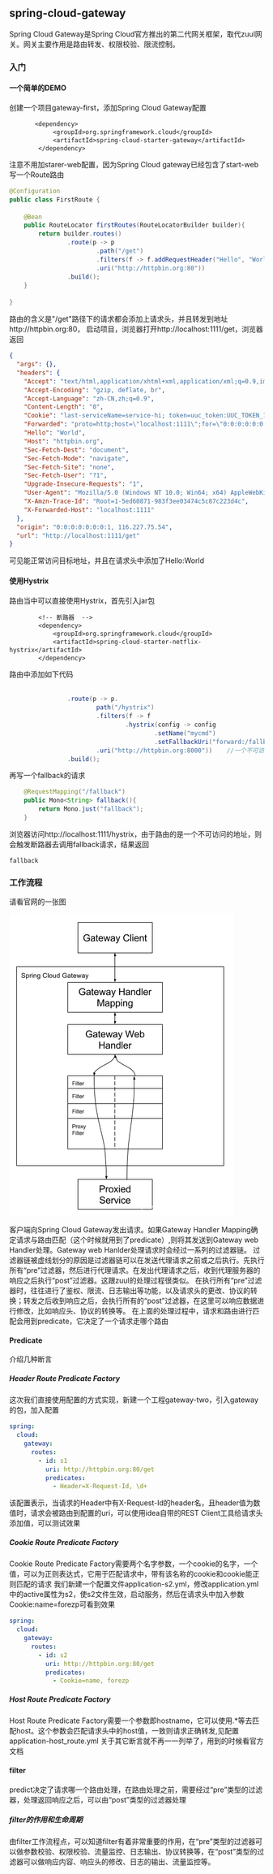 ## spring-cloud-gateway
Spring Cloud Gateway是Spring Cloud官方推出的第二代网关框架，取代zuul网关。网关主要作用是路由转发、权限校验、限流控制。
### 入门
#### 一个简单的DEMO
创建一个项目gateway-first，添加Spring Cloud Gateway配置
```pom
       <dependency>
            <groupId>org.springframework.cloud</groupId>
            <artifactId>spring-cloud-starter-gateway</artifactId>
        </dependency>
```
注意不用加starer-web配置，因为Spring Cloud gateway已经包含了start-web
写一个Route路由
```java
@Configuration
public class FirstRoute {

    @Bean
    public RouteLocator firstRoutes(RouteLocatorBuilder builder){
        return builder.routes()
                .route(p -> p
                        .path("/get")
                        .filters(f -> f.addRequestHeader("Hello", "World"))
                        .uri("http://httpbin.org:80"))
                .build();
    }

}
```
路由的含义是"/get"路径下的请求都会添加上请求头，并且转发到地址http://httpbin.org:80，
启动项目，浏览器打开http://localhost:1111/get，浏览器返回
```json
{
  "args": {}, 
  "headers": {
    "Accept": "text/html,application/xhtml+xml,application/xml;q=0.9,image/webp,image/apng,*/*;q=0.8,application/signed-exchange;v=b3;q=0.9", 
    "Accept-Encoding": "gzip, deflate, br", 
    "Accept-Language": "zh-CN,zh;q=0.9", 
    "Content-Length": "0", 
    "Cookie": "last-serviceName=service-hi; token=uuc_token:UUC_TOKEN_1d5b43335-19d9-4acc-980d-36e066110f25", 
    "Forwarded": "proto=http;host=\"localhost:1111\";for=\"0:0:0:0:0:0:0:1:64521\"", 
    "Hello": "World", 
    "Host": "httpbin.org", 
    "Sec-Fetch-Dest": "document", 
    "Sec-Fetch-Mode": "navigate", 
    "Sec-Fetch-Site": "none", 
    "Sec-Fetch-User": "?1", 
    "Upgrade-Insecure-Requests": "1", 
    "User-Agent": "Mozilla/5.0 (Windows NT 10.0; Win64; x64) AppleWebKit/537.36 (KHTML, like Gecko) Chrome/83.0.4103.61 Safari/537.36", 
    "X-Amzn-Trace-Id": "Root=1-5ed60871-983f3ee03474c5c87c223d4c", 
    "X-Forwarded-Host": "localhost:1111"
  }, 
  "origin": "0:0:0:0:0:0:0:1, 116.227.75.54", 
  "url": "http://localhost:1111/get"
}
```
可见能正常访问目标地址，并且在请求头中添加了Hello:World
#### 使用Hystrix
路由当中可以直接使用Hystrix，首先引入jar包
```pom
        <!-- 断路器  -->
        <dependency>
            <groupId>org.springframework.cloud</groupId>
            <artifactId>spring-cloud-starter-netflix-hystrix</artifactId>
        </dependency>
```
路由中添加如下代码
```java

                .route(p -> p.
                        path("/hystrix")
                        .filters(f -> f
                                .hystrix(config -> config
                                        .setName("mycmd")
                                        .setFallbackUri("forward:/fallback")))  //访问失败后请求/fallback路径
                        .uri("http://httpbin.org:8000"))    //一个不可访问的地址
                .build();
```
再写一个fallback的请求
```java
    @RequestMapping("/fallback")
    public Mono<String> fallback(){
        return Mono.just("fallback");
    }
```
浏览器访问http://localhost:1111/hystrix，由于路由的是一个不可访问的地址，则会触发断路器去调用fallback请求，结果返回
```text
fallback
```
### 工作流程
请看官网的一张图

![工作流程图](../images/SpringCloudGateway工作流程图.png)

客户端向Spring Cloud Gateway发出请求。如果Gateway Handler Mapping确定请求与路由匹配（这个时候就用到了predicate）,则将其发送到Gateway web Handler处理。Gateway web Hanlder处理请求时会经过一系列的过滤器链。
过滤器链被虚线划分的原因是过滤器链可以在发送代理请求之前或之后执行。先执行所有“pre”过滤器，然后进行代理请求。在发出代理请求之后，收到代理服务器的响应之后执行“post”过滤器。这跟zuul的处理过程很类似。
在执行所有“pre”过滤器时，往往进行了鉴权、限流、日志输出等功能，以及请求头的更改、协议的转换；转发之后收到响应之后，会执行所有的“post”过滤器，在这里可以响应数据进行修改，比如响应头、协议的转换等。
在上面的处理过程中，请求和路由进行匹配会用到predicate，它决定了一个请求走哪个路由
#### Predicate
介绍几种断言
##### Header Route Predicate Factory
这次我们直接使用配置的方式实现，新建一个工程gateway-two，引入gateway的包，加入配置
```yml
spring:
  cloud:
    gateway:
      routes:
        - id: s1
          uri: http://httpbin.org:80/get
          predicates:
            - Header=X-Request-Id, \d+
```
该配置表示，当请求的Header中有X-Request-Id的header名，且header值为数值时，请求会被路由到配置的uri，可以使用idea自带的REST Client工具给请求头添加值，可以测试效果
##### Cookie Route Predicate Factory
Cookie Route Predicate Factory需要两个名字参数，一个cookie的名字，一个值，可以为正则表达式，它用于匹配请求中，带有该名称的cookie和cookie能正则匹配的请求
我们新建一个配置文件application-s2.yml，修改application.yml中的active属性为s2，使s2文件生效，启动服务，然后在请求头中加入参数Cookie:name=forezp可看到效果
```yml
spring:
  cloud:
    gateway:
      routes:
        - id: s2
          uri: http://httpbin.org:80/get
          predicates:
            - Cookie=name, forezp
```
##### Host Route Predicate Factory
Host Route Predicate Factory需要一个参数即hostname，它可以使用.*等去匹配host。这个参数会匹配请求头中的host值，一致则请求正确转发,见配置application-host_route.yml
关于其它断言就不再一一列举了，用到的时候看官方文档
#### filter
predict决定了请求哪一个路由处理，在路由处理之前，需要经过“pre”类型的过滤器，处理返回响应之后，可以由“post”类型的过滤器处理
##### filter的作用和生命周期
由filter工作流程点，可以知道filter有着非常重要的作用，在“pre”类型的过滤器可以做参数校验、权限校验、流量监控、日志输出、协议转换等，在“post”类型的过滤器可以做响应内容、响应头的修改、日志的输出、流量监控等。



